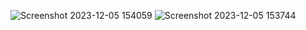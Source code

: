 ![Screenshot 2023-12-05 154059](https://github.com/tstechnology07/pwjs/assets/118080613/af71c28a-aa56-4222-8dbe-19b817feed93)
![Screenshot 2023-12-05 153744](https://github.com/tstechnology07/pwjs/assets/118080613/82c80fac-1ba9-4c12-8b20-da34934d5a84)
